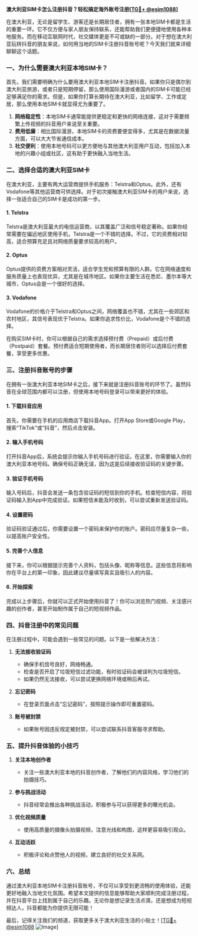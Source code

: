 **澳大利亚SIM卡怎么注册抖音？轻松搞定海外账号注册[[TG💪+ @esim1088](https://t.me/s/esim1088)]**

在澳大利亚，无论是留学生、游客还是长期居住者，拥有一张本地SIM卡都是生活的重要一环。它不仅方便与家人朋友保持联系，还能帮助我们更便捷地使用各种本地服务。而在移动互联网时代，社交媒体更是不可或缺的一部分。对于想在澳大利亚玩转抖音的朋友来说，如何用当地的SIM卡注册抖音账号呢？今天我们就来详细聊聊这个话题。

### 一、为什么需要澳大利亚本地SIM卡？

首先，我们需要明确为什么要用澳大利亚本地SIM卡注册抖音。如果你只是偶尔到澳大利亚旅游，或者只是短期停留，那么使用国际漫游或者国内的SIM卡可能已经足够满足你的需求。但是，如果你打算长期待在澳大利亚，比如留学、工作或定居，那么使用本地SIM卡就显得尤为重要了。

1. **网络稳定性**：本地SIM卡通常能提供更稳定和更快的网络连接，这对于需要频繁上传视频的抖音用户来说至关重要。
2. **费用低廉**：相比国际漫游，本地SIM卡的资费要便宜得多，尤其是在数据流量方面，可以大大节省通信成本。
3. **社交便利**：使用本地号码可以更方便地与其他澳大利亚用户互动，包括加入本地的兴趣小组或社区，这有助于更快融入当地生活。

### 二、选择合适的澳大利亚SIM卡

在澳大利亚，主要有两大运营商提供手机服务：Telstra和Optus。此外，还有Vodafone等其他运营商可供选择。对于初次接触澳大利亚SIM卡的用户来说，选择一张适合自己的SIM卡是成功的第一步。

#### 1. Telstra
Telstra是澳大利亚最大的电信运营商，以其覆盖广泛和信号稳定著称。如果你经常需要在偏远地区使用手机，Telstra是一个不错的选择。不过，它的资费相对较高，适合预算充足且对网络质量要求较高的用户。

#### 2. Optus
Optus提供的资费方案相对灵活，适合学生党和预算有限的人群。它在网络速度和服务质量上也表现优异，尤其是在城市地区。如果你主要生活在悉尼、墨尔本等大城市，Optus会是一个很好的选择。

#### 3. Vodafone
Vodafone的价格介于Telstra和Optus之间，网络覆盖也不错，尤其在一些郊区和农村地区，其信号表现优于Telstra。如果你追求性价比，Vodafone是个不错的选择。

在购买SIM卡时，你可以根据自己的需求选择预付费（Prepaid）或后付费（Postpaid）套餐。预付费适合短期使用者，而长期居住者则可以选择后付费套餐，享受更多优惠。

### 三、注册抖音账号的步骤

在拥有一张澳大利亚本地SIM卡之后，接下来就是注册抖音账号的环节了。虽然抖音在全球范围内都可以注册，但使用本地号码登录可以带来更好的体验。

#### 1. 下载抖音应用
首先，你需要在手机的应用商店下载抖音App。打开App Store或Google Play，搜索“TikTok”或“抖音”，然后点击安装。

#### 2. 输入手机号码
打开抖音App后，系统会提示你输入手机号码进行验证。在这里，你需要输入你的澳大利亚本地号码。确保号码正确无误，因为这是后续接收验证码的关键步骤。

#### 3. 验证手机号码
输入号码后，抖音会发送一条包含验证码的短信到你的手机。检查短信内容，将验证码输入到App中完成验证。如果短信未能及时收到，可以尝试重新发送验证码。

#### 4. 设置密码
验证码验证通过后，你需要设置一个密码来保护你的账户。密码应尽量复杂一些，以提高账户安全性。

#### 5. 完善个人信息
接下来，你可以根据提示完善个人资料，包括头像、昵称等信息。这些信息将影响你在平台上的第一印象，因此建议尽量填写真实且吸引人的内容。

#### 6. 开始探索
完成以上步骤后，你就可以正式开始使用抖音了！你可以浏览热门视频、关注感兴趣的创作者，甚至开始制作属于自己的短视频作品。

### 四、抖音注册中的常见问题

在注册过程中，可能会遇到一些常见的问题。以下是一些解决方法：

1. **无法接收验证码**
   - 确保手机信号良好，网络畅通。
   - 检查是否开启了垃圾短信过滤功能，有时验证码会被误判为垃圾短信。
   - 如果仍然无法接收，可以尝试更换网络环境或稍后再试。

2. **忘记密码**
   - 在登录页面点击“忘记密码”，按照提示操作即可重置密码。

3. **账号被封禁**
   - 如果账号因违反规定被封禁，可以尝试联系抖音客服寻求帮助。

### 五、提升抖音体验的小技巧

1. **关注本地创作者**
   - 关注一些澳大利亚本地的抖音创作者，了解他们的内容风格，学习他们的拍摄技巧。
   
2. **参与挑战活动**
   - 抖音经常会推出各种挑战活动，积极参与可以获得更多的曝光机会。

3. **优化视频质量**
   - 使用高质量的摄像头拍摄视频，注意光线和构图，这样更容易吸引观众。

4. **互动活跃**
   - 积极评论和点赞他人的视频，建立良好的社交关系网。

### 六、总结

通过澳大利亚本地SIM卡注册抖音账号，不仅可以享受到更流畅的使用体验，还能更好地融入当地文化氛围。希望本文提供的信息能够帮助大家顺利完成注册过程，并在抖音平台上找到属于自己的乐趣。无论你是想记录生活点滴，还是想成为短视频达人，抖音都能为你提供无限可能！

最后，记得关注我们的频道，获取更多关于澳大利亚生活的小贴士！[[TG💪+ @esim1088](https://t.me/s/esim1088) ![Image](https://i.postimg.cc/4NQfJmqS/Snipaste-2025-05-13-00-14-12.png)]